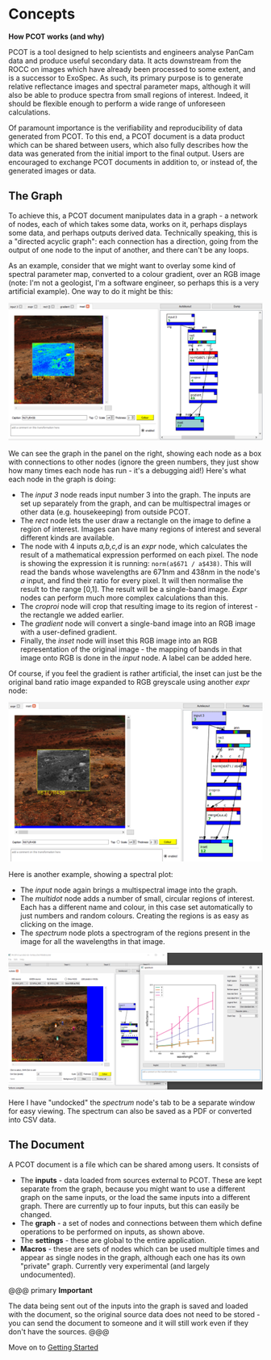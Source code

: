 # Concepts

**How PCOT works (and why)**

PCOT is a tool designed to help scientists and engineers analyse PanCam data
and produce useful secondary data. It acts downstream from the ROCC on images
which have already been processed to some extent, and is a successor to
ExoSpec. As such, its primary purpose is to generate relative reflectance
images and spectral parameter maps, although it will also be able
to produce spectra from small regions of interest. Indeed, it should
be flexible enough to perform a wide range of unforeseen calculations.

Of paramount importance is the verifiability and reproducibility of data
generated from PCOT. To this end, a PCOT document is a data product which can
be shared between users, which also fully describes how the data was generated
from the initial import to the final output. Users are encouraged to exchange
PCOT documents in addition to, or instead of, the generated images or data.

## The Graph

To achieve this, a PCOT document manipulates data in a graph - a network of
nodes, each of which takes some data, works on it, perhaps displays some
data, and perhaps outputs derived data. 
Technically speaking, this is a "directed acyclic graph": each connection
has a direction, going from the output of one node to the input
of another, and there can't be any loops.

As an example, consider that we might want
to overlay some kind of spectral parameter map, converted to a colour
gradient, over an RGB image (note: I'm not a geologist, I'm a software
engineer, so perhaps this is a very artificial example). One way to do it
might be this:

![!An example graph](671438grad.png)

We can see the graph in the panel on the right, showing each node as a box
with connections to other nodes (ignore the green numbers, they just show
how many times each node has run - it's a debugging aid!)
Here's what each node in the graph is doing:

* The *input 3* node reads input number 3 into the graph. The inputs are set up separately from the graph,
and can be multispectral images or other data (e.g. housekeeping) from outside PCOT.
* The *rect* node lets the user draw a rectangle on the image to define a region of interest. Images
can have many regions of interest and several different kinds are available.
* The node with 4 inputs *a,b,c,d* is an *expr* node, which 
calculates the result of a mathematical expression performed on each pixel. The node is showing the expression it is running: ```norm(a$671 / a$438)```.
This will read the bands whose wavelengths are 671nm and 438nm in the node's *a* input, and find their ratio for every pixel.
It will then normalise the result
to the range [0,1]. The result will be a single-band image. *Expr* nodes can perform much more complex calculations than this.
* The *croproi* node will crop that resulting image to its region of interest - the rectangle we added earlier.
* The *gradient* node will convert a single-band image into an RGB image with a user-defined gradient.
* Finally, the *inset* node will inset this RGB image into an RGB representation of the original image - the mapping of bands in
that image onto RGB is done in the *input* node. A label can be added here.

Of course, if you feel the gradient is rather artificial, the inset can just
be the original band ratio image expanded to RGB greyscale using another
*expr* node:

![!Using a greyscale inset](671438grey.png)

Here is another example, showing a spectral plot:

* The *input* node again brings a multispectral image into the graph.
* The *multidot* node adds a number of small, circular regions of interest. Each has a different name and colour, in this case set
automatically to just numbers and random colours. Creating the regions is
as easy as clicking on the image.
* The *spectrum* node plots a spectrogram of the regions present in the image for all the wavelengths in that image.

![!Spectrogram example](spec.png)

Here I have "undocked" the *spectrum* node's tab to be a separate window for easy viewing. The spectrum can also be saved as a PDF
or converted into CSV data.

## The Document
A PCOT document is a file which can be shared among users. It consists of 

* The **inputs** - data loaded from sources external to PCOT. These are kept
separate from the graph, because you might want to use a different graph on
the same inputs, or the load the same inputs into a different graph. There are
currently up to four inputs, but this can easily be changed. 
* The **graph** - a set of nodes and connections between them which define
operations to be performed on inputs, as shown above.
* The **settings** - these are global to the entire application.
* **Macros** - these are sets of nodes which can be used multiple times and
appear as single nodes in the graph, although each one has its own "private"
graph. Currently very experimental (and largely undocumented).

@@@ primary
**Important**

The data being sent out of the inputs into the graph is saved
and loaded with the document, so the original source data does not need
to be stored - you can send the document to someone and it will still work
even if they don't have the sources.
@@@

Move on to [Getting Started](/gettingstarted)
